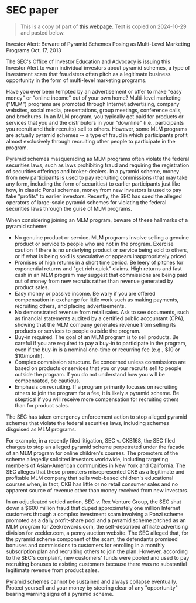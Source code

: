 # SEC paper

> This is a copy of part of [this webpage](https://www.investor.gov/introduction-investing/general-resources/news-alerts/alerts-bulletins/investor-alerts/investor-30).
> Text is copied on 2024-10-29 and pasted below.

Investor Alert: Beware of Pyramid Schemes Posing as Multi-Level Marketing Programs
Oct. 17, 2013

The SEC's Office of Investor Education and Advocacy is issuing this Investor Alert to warn individual investors about pyramid schemes, a type of investment scam that fraudsters often pitch as a legitimate business opportunity in the form of multi-level marketing programs.

Have you ever been tempted by an advertisement or offer to make "easy money" or "online income" out of your own home? Multi-level marketing ("MLM") programs are promoted through Internet advertising, company websites, social media, presentations, group meetings, conference calls, and brochures. In an MLM program, you typically get paid for products or services that you and the distributors in your "downline" (i.e., participants you recruit and their recruits) sell to others. However, some MLM programs are actually pyramid schemes -- a type of fraud in which participants profit almost exclusively through recruiting other people to participate in the program.

Pyramid schemes masquerading as MLM programs often violate the federal securities laws, such as laws prohibiting fraud and requiring the registration of securities offerings and broker-dealers. In a pyramid scheme, money from new participants is used to pay recruiting commissions (that may take any form, including the form of securities) to earlier participants just like how, in classic Ponzi schemes, money from new investors is used to pay fake "profits" to earlier investors. Recently, the SEC has sued the alleged operators of large-scale pyramid schemes for violating the federal securities laws through the guise of MLM programs.

When considering joining an MLM program, beware of these hallmarks of a pyramid scheme:

- No genuine product or service. MLM programs involve selling a genuine product or service to people who are not in the program. Exercise caution if there is no underlying product or service being sold to others, or if what is being sold is speculative or appears inappropriately priced.
- Promises of high returns in a short time period. Be leery of pitches for exponential returns and "get rich quick" claims. High returns and fast cash in an MLM program may suggest that commissions are being paid out of money from new recruits rather than revenue generated by product sales.
- Easy money or passive income. Be wary if you are offered compensation in exchange for little work such as making payments, recruiting others, and placing advertisements.
- No demonstrated revenue from retail sales. Ask to see documents, such as financial statements audited by a certified public accountant (CPA), showing that the MLM company generates revenue from selling its products or services to people outside the program.
- Buy-in required. The goal of an MLM program is to sell products. Be careful if you are required to pay a buy-in to participate in the program, even if the buy-in is a nominal one-time or recurring fee (e.g., $10 or $10/month).
- Complex commission structure. Be concerned unless commissions are based on products or services that you or your recruits sell to people outside the program. If you do not understand how you will be compensated, be cautious.
- Emphasis on recruiting. If a program primarily focuses on recruiting others to join the program for a fee, it is likely a pyramid scheme. Be skeptical if you will receive more compensation for recruiting others than for product sales.

The SEC has taken emergency enforcement action to stop alleged pyramid schemes that violate the federal securities laws, including schemes disguised as MLM programs.

For example, in a recently filed litigation, SEC v. CKB168, the SEC filed charges to stop an alleged pyramid scheme perpetrated under the façade of an MLM program for online children's courses. The promoters of the scheme allegedly solicited investors worldwide, including targeting members of Asian-American communities in New York and California. The SEC alleges that these promoters misrepresented CKB as a legitimate and profitable MLM company that sells web-based children's educational courses when, in fact, CKB has little or no retail consumer sales and no apparent source of revenue other than money received from new investors.

In an adjudicated settled action, SEC v. Rex Venture Group, the SEC shut down a $600 million fraud that duped approximately one million Internet customers through a complex investment scam involving a Ponzi scheme promoted as a daily profit-share pool and a pyramid scheme pitched as an MLM program for Zeekrewards.com, the self-described affiliate advertising division for zeekler.com, a penny auction website. The SEC alleged that, for the pyramid scheme component of the scam, the defendants promised bonuses and commissions to customers for enrolling in a monthly subscription plan and recruiting others to join the plan. However, according to the SEC's complaint, new customers' funds were pooled and used to pay recruiting bonuses to existing customers because there was no substantial legitimate revenue from product sales.

Pyramid schemes cannot be sustained and always collapse eventually. Protect yourself and your money by steering clear of any "opportunity" bearing warning signs of a pyramid scheme.

